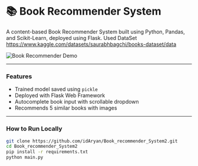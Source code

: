 # 📚 Book Recommender System

A content-based Book Recommender System built using Python, Pandas, and Scikit-Learn, deployed using Flask.
Used DataSet
https://www.kaggle.com/datasets/saurabhbagchi/books-dataset/data

![Book Recommender Demo](https://github.com/user-attachments/assets/56368c74-f0f0-454f-b93d-f9cfc67ad2a6)

---

###  Features

- Trained model saved using `pickle`
- Deployed with Flask Web Framework
- Autocomplete book input with scrollable dropdown
- Recommends 5 similar books with images

---

### How to Run Locally

```bash
git clone https://github.com/idAryan/Book_recommender_System2.git
cd Book_recommender_System2
pip install -r requirements.txt
python main.py
